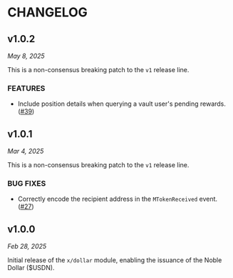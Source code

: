 # CHANGELOG

## v1.0.2

*May 8, 2025*

This is a non-consensus breaking patch to the `v1` release line.

### FEATURES

- Include position details when querying a vault user's pending rewards. ([#39](https://github.com/noble-assets/dollar/pull/39))

## v1.0.1

*Mar 4, 2025*

This is a non-consensus breaking patch to the `v1` release line.

### BUG FIXES

- Correctly encode the recipient address in the `MTokenReceived` event. ([#27](https://github.com/noble-assets/dollar/pull/27))

## v1.0.0

*Feb 28, 2025*

Initial release of the `x/dollar` module, enabling the issuance of the Noble Dollar ($USDN).

